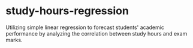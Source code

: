 # study-hours-regression
Utilizing simple linear regression to forecast students' academic performance by analyzing the correlation between study hours and exam marks.
